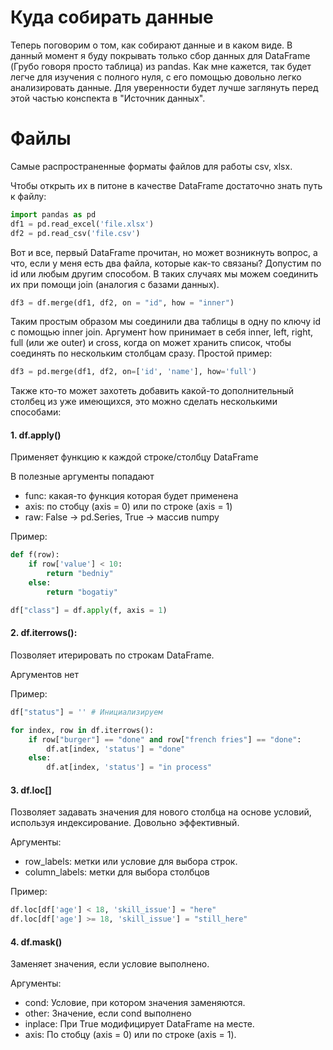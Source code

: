 # Куда собирать данные

Теперь поговорим о том, как собирают данные и в каком виде. В данный момент я буду покрывать только сбор данных для DataFrame (Грубо говоря просто таблица) из pandas. Как мне кажется, так будет легче для изучения с полного нуля, с его помощью довольно легко анализировать данные. Для уверенности будет лучше заглянуть перед этой частью конспекта в "Источник данных".

# Файлы

Самые распространенные форматы файлов для работы csv, xlsx.

Чтобы открыть их в питоне в качестве DataFrame достаточно знать путь к файлу:

``` python
import pandas as pd
df1 = pd.read_excel('file.xlsx')
df2 = pd.read_csv('file.csv')
```

Вот и все, первый DataFrame прочитан, но может возникнуть вопрос, а что, если у меня есть два файла, которые как-то связаны? Допустим по id или любым другим способом. В таких случаях мы можем соединить их при помощи join (аналогия с базами данных).

``` python
df3 = df.merge(df1, df2, on = "id", how = "inner")
```

Таким простым образом мы соединили два таблицы в одну по ключу id с помощью inner join. Аргумент how принимает в себя inner, left, right, full (или же outer) и cross, когда on может хранить список, чтобы соединять по нескольким столбцам сразу. Простой пример:

``` python
df3 = pd.merge(df1, df2, on=['id', 'name'], how='full')
```

Также кто-то может захотеть добавить какой-то дополнительный столбец из уже имеющихся, это можно сделать несколькими способами:

#### 1. df.apply()

Применяет функцию к каждой строке/столбцу DataFrame

В полезные аргументы попадают
- func: какая-то функция которая будет применена
- axis: по стобцу (axis = 0) или по строке (axis = 1)
- raw: False -> pd.Series, True -> массив numpy

Пример:

``` python
def f(row):
	if row['value'] < 10:
		return "bedniy"
	else:
		return "bogatiy"

df["class"] = df.apply(f, axis = 1)
```

#### 2. df.iterrows():

Позволяет итерировать по строкам DataFrame.

Аргументов нет

Пример:

``` python
df["status"] = '' # Инициализируем

for index, row in df.iterrows():
	if row["burger"] == "done" and row["french fries"] == "done":
		df.at[index, 'status'] = "done"
	else:
		df.at[index, 'status'] = "in process"
```

#### 3. df.loc\[\]

Позволяет задавать значения для нового столбца на основе условий, используя индексирование. Довольно эффективный.

Аргументы:
- row_labels: метки или условие для выбора строк.
- column_labels: метки для выбора столбцов

Пример:

``` python
df.loc[df['age'] < 18, 'skill_issue'] = "here"
df.loc[df['age'] >= 18, 'skill_issue'] = "still_here"
```

#### 4. df.mask()

Заменяет значения, если условие выполнено.

Аргументы:
- cond: Условие, при котором значения заменяются.
- other: Значение, если cond выполнено
- inplace: При True модифицирует DataFrame на месте.
- axis: По стобцу (axis = 0) или по строке (axis = 1).

